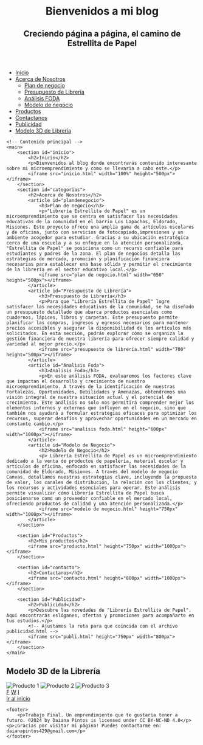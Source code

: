 <!DOCTYPE html>
<html lang="es">
<head>
    <meta charset="UTF-8">
    <meta name="author" content="Pintos Daiana Stefani Luzmila"> 
    <meta name="keywords" content="ejercicio, trabajo final, escuela, tarea">
    <meta name="viewport" content="width=device-width, initial-scale=1.0">
    <title>Estrellita de Papel</title>
    <link rel="stylesheet" href="css/index.css">
    <link rel="icon" href="img/loguito.png" type="image/x-icon">
</head>
<body>
    <!-- Encabezado -->
    <header>
        <div class="header">
            <h1>Bienvenidos a mi blog</h1>
            <h2>Creciendo página a página, el camino de Estrellita de Papel</h2>
        </div>
    </header>
    <!-- Menú principal -->
    <nav>
        <ul id="menu">
            <li><a href="#inicio">Inicio</a></li>
            <li tabindex="0"><a href="#categorias">Acerca de Nosotros</a>
                <ul>
                    <li><a href="#plandenegocio">Plan de negocio</a></li>
                    <li><a href="#Presupuesto de Librería">Presupuesto de Librería</a></li>
                    <li><a href="#Analisis Foda">Análisis FODA</a></li>
                    <li><a href="#Modelo de negocio">Modelo de negocio</a></li>
                </ul>
            </li>
            <li><a href="#Productos">Productos</a></li>
            <li><a href="#contacto">Contactanos</a></li>
            <li><a href="#Publicidad">Publicidad</a></li>
            <li><a href="#galeria">Modelo 3D de Librería  </a></li>
        </ul>
    </nav>
    
    <!-- Contenido principal -->
    <main>
        <section id="inicio">
            <h2>Inicio</h2>
            <p>Bienvenidos al blog donde encontrarás contenido interesante sobre mi microemprendimiento y como se llevaria a cabo este.</p>
            <iframe src="inicio.html" width="100%" height="500px"></iframe>
        </section>
        <section id="categorias">
            <h2>Acerca de Nosotros</h2>
            <article id="plandenegocio">
                <h3>Plan de negocio</h3>
                <p>"Librería Estrellita de Papel" es un microemprendimiento que se centra en satisfacer las necesidades educativas de la comunidad en el barrio Los Lapachos, Eldorado, Misiones. Este proyecto ofrece una amplia gama de artículos escolares y de oficina, junto con servicios de fotocopiado,impresiones y un ambiente acogedor para estudiar. Gracias a su ubicación estratégica cerca de una escuela y a su enfoque en la atención personalizada, "Estrellita de Papel" se posiciona como un recurso confiable para estudiantes y padres de la zona. El plan de negocios detalla las estrategias de mercado, promoción y planificación financiera necesarias para establecer una base sólida y permitir el crecimiento de la librería en el sector educativo local.</p>
                <iframe src="plan de negocio.html" width="650" height="500px"></iframe>
            </article>
            <article id="Presupuesto de Librería">
                <h3>Presupuesto de Librería</h3>
                <p>Para que "Librería Estrellita de Papel" logre satisfacer las necesidades educativas de la comunidad, se ha diseñado un presupuesto detallado que abarca productos esenciales como cuadernos, lápices, libros y carpetas. Este presupuesto permite planificar las compras, ingresos y egresos necesarios para mantener precios accesibles y asegurar la disponibilidad de los artículos más solicitados. En esta sección, podrás explorar cómo se organiza la gestión financiera de nuestra librería para ofrecer siempre calidad y variedad al mejor precio.</p>
                <iframe src="presupuesto de librería.html" width="700" height="500px"></iframe>
            </article>
            <article id="Analisis Foda">
                <h3>Analisis Foda</h3>
                <p>En este análisis FODA, evaluaremos los factores clave que impactan el desarrollo y crecimiento de nuestro microemprendimiento. A través de la identificación de nuestras Fortalezas, Oportunidades, Debilidades y Amenazas, obtendremos una visión integral de nuestra situación actual y el potencial de crecimiento. Este análisis no solo nos permitirá comprender mejor los elementos internos y externos que influyen en el negocio, sino que también nos ayudará a formular estrategias eficaces para optimizar los recursos, superar desafíos y aprovechar oportunidades en un mercado en constante cambio.</p>
                <iframe src="analisis foda.html" height="600px" width="1000px"></iframe>
            </article>
            <article id="Modelo de Negocio">
                <h2>Modelo de Negocio</h2>
                <p> Librería Estrellita de Papel es un microemprendimiento dedicado a la venta de productos de papelería, material escolar y artículos de oficina, enfocado en satisfacer las necesidades de la comunidad de Eldorado, Misiones. A través del modelo de negocio Canvas, detallamos nuestras estrategias clave, incluyendo la propuesta de valor, los canales de distribución, la relación con los clientes, y los recursos y actividades esenciales para operar. Este análisis permite visualizar cómo Librería Estrellita de Papel busca posicionarse como un proveedor confiable en el mercado local, ofreciendo productos de calidad y una atención personalizada.</p>
                <iframe src="modelo de negocio.html" height="750px" width="1000px"></iframe>
            </article>
        </section>

        <section id="Productos">
            <h2>Mis productos</h2>
            <iframe src="producto.html" height="750px" width="1000px"></iframe>
        </section>

        <section id="contacto">
            <h2>Contactanos</h2>
            <iframe src="contacto.html" height="800px" width="1000px"></iframe>
        </section>

        <section id="Publicidad">
            <h2>Publicidad</h2>
            <p>Descubre las novedades de "Librería Estrellita de Papel". Aquí encontrarás eslóganes, ofertas y promociones para acompañarte en tus estudios.</p>
            <!-- Ajustamos la ruta para que coincida con el archivo publicidad.html -->
            <iframe src="publi.html" height="750px" width="800px"></iframe>
        </section>
    </main>


<!-- Nueva sección de galería -->
<section id="galeria">
    <h2>Modelo 3D de la Librería</h2>
    <div class="gallery">
        <img src="img/modelo1.png" alt="Producto 1">
        <img src="img/modelo2.png" alt="Producto 2">
        <img src="img/modelo3.png" alt="Producto 3">
    </div>
</section>

<!-- Barra lateral de redes sociales -->
<div class="social-bar">
    <a href="https://facebook.com/share/19byBdiqk3" target="_blank" class="facebook">F</a>
    <a href="https://api.whatsapp.com/send/?phone=3751359185&text&type=phone_number&app_absent=0" target="_blank" class="whatsapp">W</a>
    <a href="https://www.instagram.com/luz._.dsp/profilecard/?igsh=ajJnZWp6Yjg3bTFm" target="_blank" class="instagram">I</a>
</div>
<!-- Botón para subir al inicio -->
<a href="#inicio" class="button">Ir al inicio</a>

    <footer>
        <p>Trabajo Final. Un emprendimiento que te gustaria tener a futuro. ©2024 by Daiana Pintos is licensed under CC BY-NC-ND 4.0</p>
    <p>¡Gracias por visitar mi página! Puedes contactarme en: daianapintos429@gmail.com</p>
    </footer>
    
</body>
</html>
